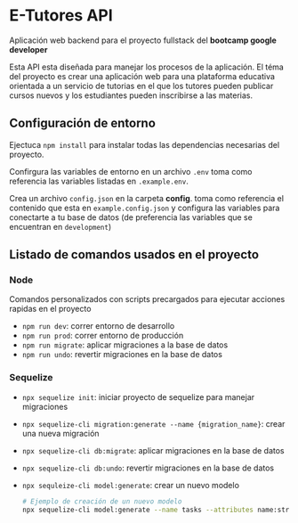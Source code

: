 # E-Tutores API
Aplicación web backend para el proyecto fullstack del **bootcamp google developer**

Esta API esta diseñada para manejar los procesos de la aplicación. El téma del proyecto es crear una aplicación web para una plataforma educativa orientada a un servicio de tutorias en el que los tutores pueden publicar cursos nuevos y los estudiantes pueden inscribirse a las materias.


## Configuración de entorno

Ejectuca ``npm install`` para instalar todas las dependencias necesarias del proyecto.

Confirgura las variables de entorno en un archivo ``.env`` toma como referencia las variables listadas en ``.example.env``.

Crea un archivo ``config.json`` en la carpeta **config**. toma como referencia el contenido que esta en ``example.config.json`` y configura las variables para conectarte a tu base de datos (de preferencia las variables que se encuentran en ``development``)


## Listado de comandos usados en el proyecto

### Node
Comandos personalizados con scripts precargados para ejecutar acciones rapidas en el proyecto
* ``npm run dev``: correr entorno de desarrollo
* ``npm run prod``: correr entorno de producción
* `npm run migrate`: aplicar migraciones a la base de datos
* ``npm run undo``: revertir migraciones en la base de datos

### Sequelize
* ``npx sequelize init``: iniciar proyecto de sequelize para manejar migraciones
* ``npx sequelize-cli migration:generate --name {migration_name}``: crear una nueva migración
* ``npx sequelize-cli db:migrate``: aplicar migraciones en la base de datos
* ``npx sequelize-cli db:undo``: revertir migraciones en la base de datos
* ``npx sequleize-cli model:generate``: crear un nuevo modelo

    ```bash
    # Ejemplo de creación de un nuevo modelo
    npx sequelize-cli model:generate --name tasks --attributes name:string,done:boolean
    ```
